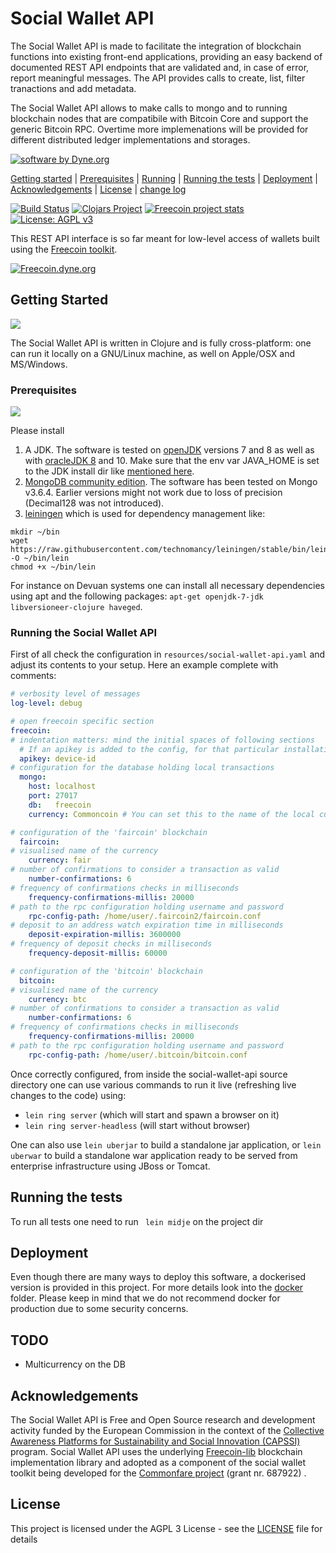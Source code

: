 # Social Wallet API

The Social Wallet API  is made to facilitate the integration of blockchain
functions into existing front-end applications, providing an easy
backend of documented REST API endpoints that are validated and, in
case of error, report meaningful messages. 
The API provides calls to create, list, filter tranactions and add metadata.

The Social Wallet API allows to make calls to mongo and to running
blockchain nodes that are compatibile with Bitcoin Core and support
the generic Bitcoin RPC. Overtime more implemenations will be provided for
different distributed ledger implementations and storages.

<a href="https://www.dyne.org"><img
src="https://secrets.dyne.org/static/img/swbydyne.png"
alt="software by Dyne.org"
title="software by Dyne.org" class="pull-right"></a>

[Getting started](#Getting-Started) | [Prerequisites](#Prerequisites) | [Running](#Running-the-Social-Wallet-API) | [Running the tests](#Running-the-tests) | [Deployment](#Deployment) | [Acknowledgements](#Acknowledgements) | [License](#License) | [change log](https://github.com/Commonfare-net/social-wallet-api/blob/master/CHANGELOG.markdown) 

[![Build Status](https://travis-ci.org/Commonfare-net/social-wallet-api.svg?branch=master)](https://travis-ci.org/Commonfare-net/social-wallet-api)
[![Clojars Project](https://img.shields.io/clojars/v/social-wallet-api.svg)](https://clojars.org/social-wallet-api)
[![Freecoin project stats](https://www.openhub.net/p/freecoin/widgets/project_thin_badge.gif)](https://www.openhub.net/p/freecoin)
[![License: AGPL v3](https://img.shields.io/badge/License-AGPL%20v3-blue.svg)](https://www.gnu.org/licenses/agpl-3.0)

This REST API interface is so far meant for low-level access of
wallets built using the [Freecoin toolkit](https://freecoin.dyne.org).

[![Freecoin.dyne.org](https://freecoin.dyne.org/images/freecoin_logo.png)](https://freecoin.dyne.org)


## Getting Started

<img class="pull-right"
src="https://secrets.dyne.org/static/img/clojure.png">

The Social Wallet API is written in Clojure and is fully
cross-platform: one can run it locally on a GNU/Linux machine, as well
on Apple/OSX and MS/Windows.

### Prerequisites

<img class="pull-left" src="https://secrets.dyne.org/static/img/leiningen.jpg"
style="padding-right: 1.5em">

Please install
1. A JDK. The software is tested on [openJDK](http://openjdk.java.net/) versions 7 and 8 as well as with [oracleJDK 8](http://www.oracle.com/technetwork/java/javase/downloads/jdk8-downloads-2133151.html) and 10. Make sure that the env var JAVA_HOME is set to the JDK install dir like [mentioned here](https://docs.oracle.com/cd/E19182-01/820-7851/inst_cli_jdk_javahome_t/index.html).
2. [MongoDB community edition](https://docs.mongodb.com/manual/administration/install-community/). The software has been tested on Mongo v3.6.4. Earlier versions might not work due to loss of precision (Decimal128 was not introduced).
3. [leiningen](https://leiningen.org/) which is used for dependency management like:
```
mkdir ~/bin
wget https://raw.githubusercontent.com/technomancy/leiningen/stable/bin/lein -O ~/bin/lein
chmod +x ~/bin/lein
```

For instance on Devuan systems one can install all necessary
dependencies using apt and the following packages: `apt-get
openjdk-7-jdk libversioneer-clojure haveged`.

### Running the Social Wallet API

First of all check the configuration in
`resources/social-wallet-api.yaml` and adjust its contents to your
setup. Here an example complete with comments:

```yaml
# verbosity level of messages
log-level: debug

# open freecoin specific section
freecoin:
# indentation matters: mind the initial spaces of following sections
  # If an apikey is added to the config, for that particular installation an apikey will be created, stored and required with every request. Device-id should be replaced with the device/client-app name/id.
  apikey: device-id
# configuration for the database holding local transactions
  mongo:
    host: localhost
    port: 27017
    db:   freecoin
    currency: Commoncoin # You can set this to the name of the local currency to be used on the DB

# configuration of the 'faircoin' blockchain
  faircoin:
# visualised name of the currency
    currency: fair
# number of confirmations to consider a transaction as valid
    number-confirmations: 6
# frequency of confirmations checks in milliseconds
    frequency-confirmations-millis: 20000
# path to the rpc configuration holding username and password
    rpc-config-path: /home/user/.faircoin2/faircoin.conf
# deposit to an address watch expiration time in milliseconds
    deposit-expiration-millis: 3600000
# frequency of deposit checks in milliseconds
    frequency-deposit-millis: 60000

# configuration of the 'bitcoin' blockchain
  bitcoin:
# visualised name of the currency
    currency: btc
# number of confirmations to consider a transaction as valid
    number-confirmations: 6
# frequency of confirmations checks in milliseconds
    frequency-confirmations-millis: 20000
# path to the rpc configuration holding username and password
    rpc-config-path: /home/user/.bitcoin/bitcoin.conf
```

Once correctly configured, from inside the social-wallet-api source
directory one can use various commands to run it live (refreshing live
changes to the code) using:

- `lein ring server` (which will start and spawn a browser on it)
- `lein ring server-headless` (will start without browser)

One can also use `lein uberjar` to build a standalone jar application,
or `lein uberwar` to build a standalone war application ready to be
served from enterprise infrastructure using JBoss or Tomcat.

## Running the tests

To run all tests one need to run
` lein midje`
on the project dir

## Deployment

Even though there are many ways to deploy this software, a dockerised version is provided in this project. 
For more details look into the [docker](docker) folder. Please keep in mind that we do not recommend docker for production
due to some security concerns. 

## TODO

- Multicurrency on the DB

## Acknowledgements

The Social Wallet API is Free and Open Source research and development
activity funded by the European Commission in the context of
the
[Collective Awareness Platforms for Sustainability and Social Innovation (CAPSSI)](https://ec.europa.eu/digital-single-market/en/collective-awareness) program. Social
Wallet API uses the
underlying [Freecoin-lib](https://github.com/dyne/freecoin-lib)
blockchain implementation library and adopted as a component of the
social wallet toolkit being developed for
the [Commonfare project](https://pieproject.eu) (grant nr. 687922) .


## License

This project is licensed under the AGPL 3 License - see the [LICENSE](LICENSE) file for details
